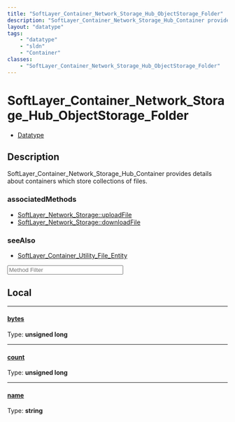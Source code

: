 ```yaml
---
title: "SoftLayer_Container_Network_Storage_Hub_ObjectStorage_Folder"
description: "SoftLayer_Container_Network_Storage_Hub_Container provides details about containers which store collections of files."
layout: "datatype"
tags:
    - "datatype"
    - "sldn"
    - "Container"
classes:
    - "SoftLayer_Container_Network_Storage_Hub_ObjectStorage_Folder"
---
```


# SoftLayer_Container_Network_Storage_Hub_ObjectStorage_Folder
<div id='service-datatype'>
    <ul id='sldn-reference-tabs'>
        <li id='datatype'> <a href='/reference/datatypes/SoftLayer_Container_Network_Storage_Hub_ObjectStorage_Folder' >Datatype</a></li>
    </ul>
</div>

## Description 
SoftLayer_Container_Network_Storage_Hub_Container provides details about containers which store collections of files. 


### associatedMethods

*  [SoftLayer_Network_Storage::uploadFile](/reference/services/SoftLayer_Network_Storage/uploadFile )
*  [SoftLayer_Network_Storage::downloadFile](/reference/services/SoftLayer_Network_Storage/downloadFile )



### seeAlso

* [SoftLayer_Container_Utility_File_Entity](/reference/datatypes/SoftLayer_Container_Utility_File_Entity )




<!-- Service Filer BEGIN -->
<div class="view-filters">
        <div class="clearfix">
            <div class="search-input-box">
                <input placeholder="Method Filter" onkeyup="titleSearch(inputId='prop-input', divId='properties', elementClass='prop-row')" 
                    type="text" id="prop-input" value="" size="30" maxlength="128" class="form-text">
            </div>
        </div>
</div>
<!-- Service Filer END -->

<div id="properties" class="content">
<div id="localProperties" class="prop-content" >

## Local
-----
[bytes]: #bytes
#### [bytes]
  
<span class="type-label">Type: </span>**unsigned long**

-----
[count]: #count
#### [count]
  
<span class="type-label">Type: </span>**unsigned long**

-----
[name]: #name
#### [name]
  
<span class="type-label">Type: </span>**string**

</div>
<!-- LOCAL PROPERTY END -->

</div>


